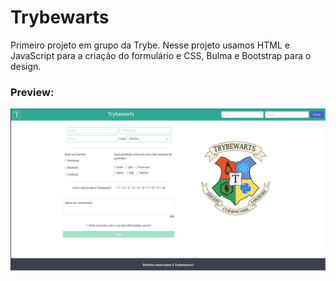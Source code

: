 # Trybewarts

Primeiro projeto em grupo da Trybe. 
Nesse projeto usamos HTML e JavaScript para a criação do formulário e CSS, Bulma e Bootstrap para o design.

### Preview:

![Alt text](images/preview-trybewarts.png)
